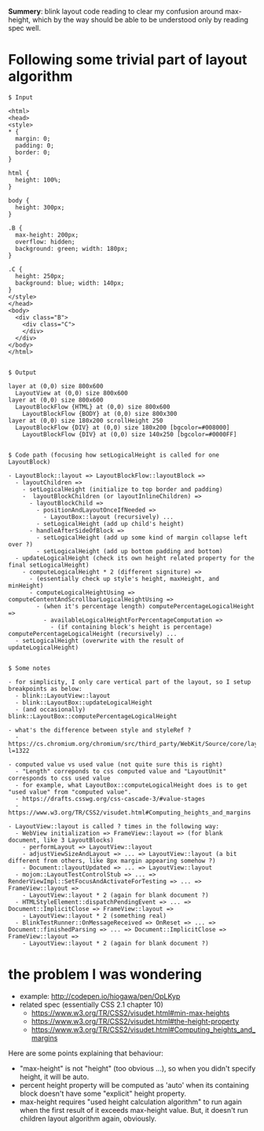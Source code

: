 <!--
{
  "title": "Blink layout code reading around height calcualtion",
  "date": "2017-02-28T05:25:54.000Z",
  "category": "",
  "tags": [],
  "draft": false
}
-->

__Summery__: blink layout code reading to clear my confusion around max-height, which by the way should be able to be understood only by reading spec well.

# Following some trivial part of layout algorithm

```
$ Input

<html>
<head>
<style>
* {
  margin: 0;
  padding: 0;
  border: 0;
}

html {
  height: 100%;
}

body {
  height: 300px;
}

.B {
  max-height: 200px;
  overflow: hidden;
  background: green; width: 180px;
}

.C {
  height: 250px;
  background: blue; width: 140px;
}
</style>
</head>
<body>
  <div class="B">
    <div class="C">
    </div>
  </div>
</body>
</html>


$ Output

layer at (0,0) size 800x600
  LayoutView at (0,0) size 800x600
layer at (0,0) size 800x600
  LayoutBlockFlow {HTML} at (0,0) size 800x600
    LayoutBlockFlow {BODY} at (0,0) size 800x300
layer at (0,0) size 180x200 scrollHeight 250
  LayoutBlockFlow {DIV} at (0,0) size 180x200 [bgcolor=#008000]
    LayoutBlockFlow {DIV} at (0,0) size 140x250 [bgcolor=#0000FF]


$ Code path (focusing how setLogicalHeight is called for one LayoutBlock)

- LayoutBlock::layout => LayoutBlockFlow::layoutBlock =>
  - layoutChildren =>
    - setLogicalHeight (initialize to top border and padding)
    -  layoutBlockChildren (or layoutInlineChildren) =>
      - layoutBlockChild =>
        - positionAndLayoutOnceIfNeeded =>
          - LayoutBox::layout (recursively) ...
        - setLogicalHeight (add up child's height)
      - handleAfterSideOfBlock =>
        - setLogicalHeight (add up some kind of margin collapse left over ?)
        - setLogicalHeight (add up bottom padding and bottom)
  - updateLogicalHeight (check its own height related property for the final setLogicalHeight)
    - computeLogicalHeight * 2 (different signiture) =>
      - (essentially check up style's height, maxHeight, and minHeight)
      - computeLogicalHeightUsing => computeContentAndScrollbarLogicalHeightUsing =>
        - (when it's percentage length) computePercentageLogicalHeight =>
          - availableLogicalHeightForPercentageComputation =>
            - (if containing block's height is percentage) computePercentageLogicalHeight (recursively) ...
  - setLogicalHeight (overwrite with the result of updateLogicalHeight)


$ Some notes

- for simplicity, I only care vertical part of the layout, so I setup breakpoints as below:
  - blink::LayoutView::layout
  - blink::LayoutBox::updateLogicalHeight
  - (and occasionally)  blink::LayoutBox::computePercentageLogicalHeight

- what's the difference between style and styleRef ?
  - https://cs.chromium.org/chromium/src/third_party/WebKit/Source/core/layout/LayoutObject.h?l=1322
  
- computed value vs used value (not quite sure this is right)
  - "Length" correponds to css computed value and "LayoutUnit" corresponds to css used value
  - for example, what LayoutBox::computeLogicalHeight does is to get "used value" from "computed value".
  - https://drafts.csswg.org/css-cascade-3/#value-stages
  - https://www.w3.org/TR/CSS2/visudet.html#Computing_heights_and_margins

- LayoutView::layout is called ? times in the following way:
  - WebView initialization => FrameView::layout => (for blank document, like 3 LayoutBlocks)
    - performLayout => LayoutView::layout
    - adjustViewSizeAndLayout => ... => LayoutView::layout (a bit different from others, like 8px margin appearing somehow ?)
    - Document::layoutUpdated => ... => LayoutView::layout
  - mojom::LayoutTestControlStub => ... => RenderViewImpl::SetFocusAndActivateForTesting => ... => FrameView::layout =>
    - LayoutView::layout * 2 (again for blank document ?)
  - HTMLStyleElement::dispatchPendingEvent => ... => Document::ImplicitClose => FrameView::layout =>
    - LayoutView::layout * 2 (something real)
  - BlinkTestRunner::OnMessageReceived => OnReset => ... => Document::finishedParsing => ... => Document::ImplicitClose => FrameView::layout =>
    - LayoutView::layout * 2 (again for blank document ?)
```


# the problem I was wondering

- example: http://codepen.io/hiogawa/pen/OpLKyp
- related spec (essentially CSS 2.1 chapter 10)
  - https://www.w3.org/TR/CSS2/visudet.html#min-max-heights
  - https://www.w3.org/TR/CSS2/visudet.html#the-height-property
  - https://www.w3.org/TR/CSS2/visudet.html#Computing_heights_and_margins

Here are some points explaining that behaviour:

- "max-height" is not "height" (too obvious ...), so when you didn't specify height, it will be auto.
- percent height property will be computed as 'auto' when its containing block doesn't have some "explicit" height property.
- max-height requires "used height calculation algorithm" to run again when the first result of it exceeds max-height value. But, it doesn't run children layout algorithm again, obviously.